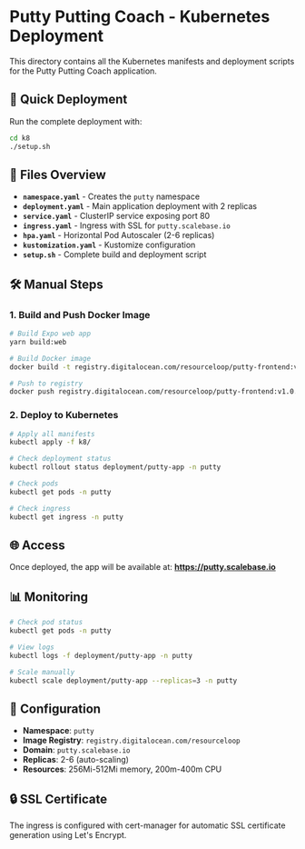 # Putty Putting Coach - Kubernetes Deployment

This directory contains all the Kubernetes manifests and deployment scripts for the Putty Putting Coach application.

## 🚀 Quick Deployment

Run the complete deployment with:

```bash
cd k8
./setup.sh
```

## 📂 Files Overview

- **`namespace.yaml`** - Creates the `putty` namespace
- **`deployment.yaml`** - Main application deployment with 2 replicas
- **`service.yaml`** - ClusterIP service exposing port 80
- **`ingress.yaml`** - Ingress with SSL for `putty.scalebase.io`
- **`hpa.yaml`** - Horizontal Pod Autoscaler (2-6 replicas)
- **`kustomization.yaml`** - Kustomize configuration
- **`setup.sh`** - Complete build and deployment script

## 🛠️ Manual Steps

### 1. Build and Push Docker Image

```bash
# Build Expo web app
yarn build:web

# Build Docker image
docker build -t registry.digitalocean.com/resourceloop/putty-frontend:v1.0.0 .

# Push to registry
docker push registry.digitalocean.com/resourceloop/putty-frontend:v1.0.0
```

### 2. Deploy to Kubernetes

```bash
# Apply all manifests
kubectl apply -f k8/

# Check deployment status
kubectl rollout status deployment/putty-app -n putty

# Check pods
kubectl get pods -n putty

# Check ingress
kubectl get ingress -n putty
```

## 🌐 Access

Once deployed, the app will be available at:
**https://putty.scalebase.io**

## 📊 Monitoring

```bash
# Check pod status
kubectl get pods -n putty

# View logs
kubectl logs -f deployment/putty-app -n putty

# Scale manually
kubectl scale deployment/putty-app --replicas=3 -n putty
```

## 🔧 Configuration

- **Namespace**: `putty`
- **Image Registry**: `registry.digitalocean.com/resourceloop`
- **Domain**: `putty.scalebase.io`
- **Replicas**: 2-6 (auto-scaling)
- **Resources**: 256Mi-512Mi memory, 200m-400m CPU

## 🔒 SSL Certificate

The ingress is configured with cert-manager for automatic SSL certificate generation using Let's Encrypt.